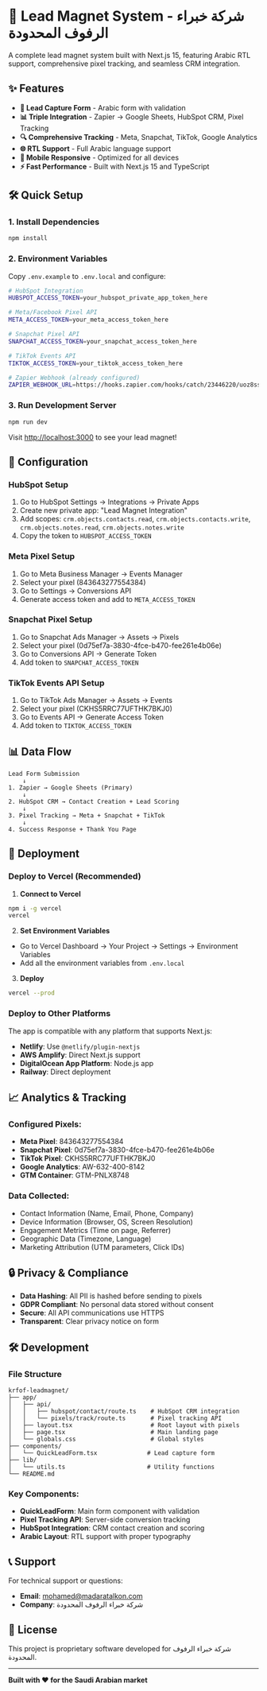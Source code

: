 # 🚀 Lead Magnet System - شركة خبراء الرفوف المحدودة

A complete lead magnet system built with Next.js 15, featuring Arabic RTL support, comprehensive pixel tracking, and seamless CRM integration.

## ✨ Features

- **🎯 Lead Capture Form** - Arabic form with validation
- **📊 Triple Integration** - Zapier → Google Sheets, HubSpot CRM, Pixel Tracking
- **🔍 Comprehensive Tracking** - Meta, Snapchat, TikTok, Google Analytics
- **🌐 RTL Support** - Full Arabic language support
- **📱 Mobile Responsive** - Optimized for all devices
- **⚡ Fast Performance** - Built with Next.js 15 and TypeScript

## 🛠️ Quick Setup

### 1. Install Dependencies
```bash
npm install
```

### 2. Environment Variables
Copy `.env.example` to `.env.local` and configure:

```bash
# HubSpot Integration
HUBSPOT_ACCESS_TOKEN=your_hubspot_private_app_token_here

# Meta/Facebook Pixel API
META_ACCESS_TOKEN=your_meta_access_token_here

# Snapchat Pixel API
SNAPCHAT_ACCESS_TOKEN=your_snapchat_access_token_here

# TikTok Events API
TIKTOK_ACCESS_TOKEN=your_tiktok_access_token_here

# Zapier Webhook (already configured)
ZAPIER_WEBHOOK_URL=https://hooks.zapier.com/hooks/catch/23446220/uoz8ssr/
```

### 3. Run Development Server
```bash
npm run dev
```

Visit [http://localhost:3000](http://localhost:3000) to see your lead magnet!

## 🔧 Configuration

### HubSpot Setup
1. Go to HubSpot Settings → Integrations → Private Apps
2. Create new private app: "Lead Magnet Integration"
3. Add scopes: `crm.objects.contacts.read`, `crm.objects.contacts.write`, `crm.objects.notes.read`, `crm.objects.notes.write`
4. Copy the token to `HUBSPOT_ACCESS_TOKEN`

### Meta Pixel Setup
1. Go to Meta Business Manager → Events Manager
2. Select your pixel (843643277554384)
3. Go to Settings → Conversions API
4. Generate access token and add to `META_ACCESS_TOKEN`

### Snapchat Pixel Setup
1. Go to Snapchat Ads Manager → Assets → Pixels
2. Select your pixel (0d75ef7a-3830-4fce-b470-fee261e4b06e)
3. Go to Conversions API → Generate Token
4. Add token to `SNAPCHAT_ACCESS_TOKEN`

### TikTok Events API Setup
1. Go to TikTok Ads Manager → Assets → Events
2. Select your pixel (CKHS5RRC77UFTHK7BKJ0)
3. Go to Events API → Generate Access Token
4. Add token to `TIKTOK_ACCESS_TOKEN`

## 📊 Data Flow

```
Lead Form Submission
    ↓
1. Zapier → Google Sheets (Primary)
    ↓
2. HubSpot CRM → Contact Creation + Lead Scoring
    ↓
3. Pixel Tracking → Meta + Snapchat + TikTok
    ↓
4. Success Response + Thank You Page
```

## 🚀 Deployment

### Deploy to Vercel (Recommended)

1. **Connect to Vercel**
```bash
npm i -g vercel
vercel
```

2. **Set Environment Variables**
- Go to Vercel Dashboard → Your Project → Settings → Environment Variables
- Add all the environment variables from `.env.local`

3. **Deploy**
```bash
vercel --prod
```

### Deploy to Other Platforms

The app is compatible with any platform that supports Next.js:
- **Netlify**: Use `@netlify/plugin-nextjs`
- **AWS Amplify**: Direct Next.js support
- **DigitalOcean App Platform**: Node.js app
- **Railway**: Direct deployment

## 📈 Analytics & Tracking

### Configured Pixels:
- **Meta Pixel**: 843643277554384
- **Snapchat Pixel**: 0d75ef7a-3830-4fce-b470-fee261e4b06e  
- **TikTok Pixel**: CKHS5RRC77UFTHK7BKJ0
- **Google Analytics**: AW-632-400-8142
- **GTM Container**: GTM-PNLX8748

### Data Collected:
- Contact Information (Name, Email, Phone, Company)
- Device Information (Browser, OS, Screen Resolution)
- Engagement Metrics (Time on page, Referrer)
- Geographic Data (Timezone, Language)
- Marketing Attribution (UTM parameters, Click IDs)

## 🔒 Privacy & Compliance

- **Data Hashing**: All PII is hashed before sending to pixels
- **GDPR Compliant**: No personal data stored without consent
- **Secure**: All API communications use HTTPS
- **Transparent**: Clear privacy notice on form

## 🛠️ Development

### File Structure
```
krfof-leadmagnet/
├── app/
│   ├── api/
│   │   ├── hubspot/contact/route.ts    # HubSpot CRM integration
│   │   └── pixels/track/route.ts       # Pixel tracking API
│   ├── layout.tsx                      # Root layout with pixels
│   ├── page.tsx                        # Main landing page
│   └── globals.css                     # Global styles
├── components/
│   └── QuickLeadForm.tsx              # Lead capture form
├── lib/
│   └── utils.ts                       # Utility functions
└── README.md
```

### Key Components:
- **QuickLeadForm**: Main form component with validation
- **Pixel Tracking API**: Server-side conversion tracking
- **HubSpot Integration**: CRM contact creation and scoring
- **Arabic Layout**: RTL support with proper typography

## 📞 Support

For technical support or questions:
- **Email**: mohamed@madaratalkon.com
- **Company**: شركة خبراء الرفوف المحدودة

## 📝 License

This project is proprietary software developed for شركة خبراء الرفوف المحدودة.

---

**Built with ❤️ for the Saudi Arabian market**
